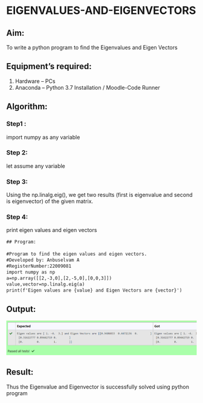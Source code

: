 # EIGENVALUES-AND-EIGENVECTORS
## Aim:
To write a python program to find the Eigenvalues and Eigen Vectors
## Equipment’s required:
1. 	Hardware – PCs
2. 	Anaconda – Python 3.7 Installation / Moodle-Code Runner
## Algorithm:
### Step1 : 
import numpy as any variable
### Step 2: 
let assume any variable
### Step 3:
 Using the np.linalg.eig(),  we get two results (first is eigenvalue and second is eigenvector) of the given matrix.
### Step 4: 
print eigen values and eigen vectors

```
## Program:

#Program to find the eigen values and eigen vectors.
#Developed by: Anbuselvam A
#RegisterNumber:22009081
import numpy as np 
a=np.array([[2,-3,0],[2,-5,0],[0,0,3]])
value,vector=np.linalg.eig(a)
print(f'Eigen values are {value} and Eigen Vectors are {vector}')
```
## Output:
![output](./Screenshot%20(35).png)
## Result:
Thus the Eigenvalue and Eigenvector is successfully solved using python program
